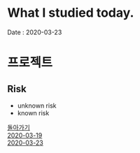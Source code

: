 # What I studied today.
Date : 2020-03-23

# 프로젝트 
## Risk
- unknown risk
- known risk




[돌아가기](../README.md)  
[2020-03-19](whatIStudied_200319.md)  
[2020-03-23](whatIStudied_200323.md)  














